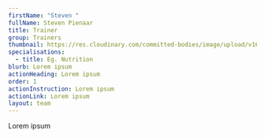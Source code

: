 ```yaml
---
firstName: "Steven "
fullName: Steven Pienaar
title: Trainer
group: Trainers
thumbnail: https://res.cloudinary.com/committed-bodies/image/upload/v1644512895/trainers/Dylan%20De%20Beer/dylan-trainer.png
specialisations:
  - title: Eg. Nutrition
blurb: Lorem ipsum
actionHeading: Lorem ipsum
order: 1
actionInstruction: Lorem ipsum
actionLink: Lorem ipsum
layout: team
---
```

Lorem ipsum